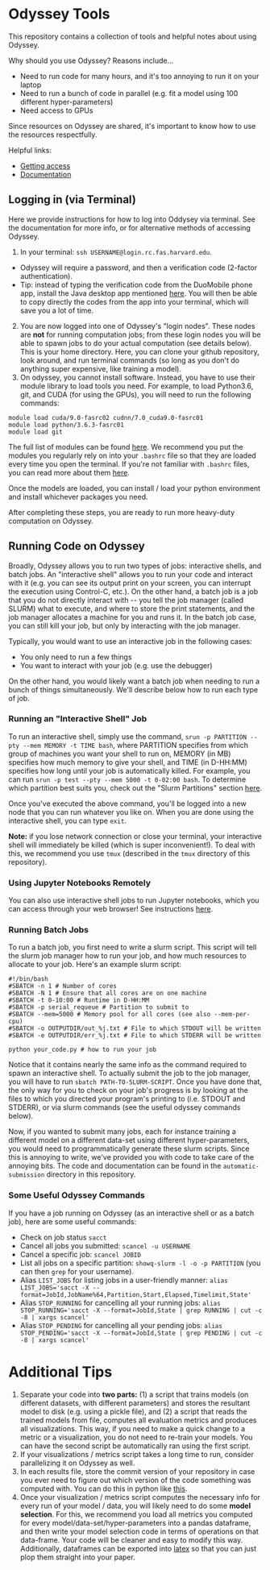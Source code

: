 # Odyssey Tools

This repository contains a collection of tools and helpful notes about using Odyssey.

Why should you use Odyssey? Reasons include...
* Need to run code for many hours, and it's too annoying to run it on your laptop
* Need to run a bunch of code in parallel (e.g. fit a model using 100 different hyper-parameters)
* Need access to GPUs

Since resources on Odyssey are shared, it's important to know how to use the resources respectfully. 

Helpful links:
* [Getting access](https://docs.rc.fas.harvard.edu/kb/how-do-i-get-a-research-computing-account/)
* [Documentation](https://docs.rc.fas.harvard.edu/)


## Logging in (via Terminal)

Here we provide instructions for how to log into Oddysey via terminal. 
See the documentation for more info, or for alternative methods of accessing Odyssey.

1. In your terminal: `ssh USERNAME@login.rc.fas.harvard.edu`.   
  * Odyssey will require a password, and then a verification code (2-factor authentication). 
  * Tip: instead of typing the verification code from the DuoMobile phone app, install the Java desktop app mentioned [here](https://docs.rc.fas.harvard.edu/kb/openauth/). You will then be able to copy directly the codes from the app into your terminal, which will save you a lot of time.
2. You are now logged into one of Odyssey's "login nodes". These nodes are **not** for running computation jobs; from these login nodes you will be able to spawn jobs to do your actual computation (see details below). This is your home directory. Here, you can clone your github repository, look around, and run terminal commands (so long as you don't do anything super expensive, like training a model). 
3. On odyssey, you cannot install software. Instead, you have to use their module library to load tools you need. For example, to load Python3.6, git, and CUDA (for using the GPUs), you will need to run the following commands: 
```
module load cuda/9.0-fasrc02 cudnn/7.0_cuda9.0-fasrc01
module load python/3.6.3-fasrc01
module load git
```
The full list of modules can be found [here](https://portal.rc.fas.harvard.edu/p3/build-reports/).
We recommend you put the modules you regularly rely on into your `.bashrc` file so that they are loaded every time you open the terminal. 
If you're not familiar with `.bashrc` files, you can read more about them [here](https://www.journaldev.com/41479/bashrc-file-in-linux). 

Once the models are loaded, you can install / load your python environment and install whichever packages you need. 

After completing these steps, you are ready to run more heavy-duty computation on Odyssey.

## Running Code on Odyssey

Broadly, Odyssey allows you to run two types of jobs: interactive shells, and batch jobs.
An "interactive shell" allows you to run your code and interact with it (e.g. you can see its output print on your screen, you can interrupt the execution using Control-C, etc.). On the other hand, a batch job is a job that you do not directly interact with -- you tell the job manager (called SLURM) what to execute, and where to store the print statements, and the job manager allocates a machine for you and runs it. In the batch job case, you can still kill your job, but only by interacting with the job manager. 

Typically, you would want to use an interactive job in the following cases:
* You only need to run a few things
* You want to interact with your job (e.g. use the debugger)

On the other hand, you would likely want a batch job when needing to run a bunch of things simultaneously. 
We'll describe below how to run each type of job. 


### Running an "Interactive Shell" Job

To run an interactive shell, simply use the command, `srun -p PARTITION --pty --mem MEMORY -t TIME bash`,
where PARTITION specifies from which group of machines you want your shell to run on,
MEMORY (in MB) specifies how much memory to give your shell, and TIME (in D-HH:MM) specifies how long until your job is automatically killed. 
For example, you can run `srun -p test --pty --mem 5000 -t 0-02:00 bash`. 
To determine which partition best suits you, check out the "Slurm Partitions" section [here](https://docs.rc.fas.harvard.edu/kb/running-jobs/).

Once you've executed the above command, you'll be logged into a new node that you can run whatever you like on.
When you are done using the interactive shell, you can type `exit`.

**Note:** if you lose network connection or close your terminal, your interactive shell will immediately be killed (which is super inconvenient!).
To deal with this, we recommend you use `tmux` (described in the `tmux` directory of this repository).

### Using Jupyter Notebooks Remotely

You can also use interactive shell jobs to run Jupyter notebooks, which you can access through your web browser! See instructions [here](https://docs.rc.fas.harvard.edu/kb/jupyter-notebook-server-on-cluster/).


### Running Batch Jobs

To run a batch job, you first need to write a slurm script. This script will tell the slurm job manager how to run your job, and how much resources to allocate to your job. Here's an example slurm script:
```
#!/bin/bash
#SBATCH -n 1 # Number of cores
#SBATCH -N 1 # Ensure that all cores are on one machine
#SBATCH -t 0-10:00 # Runtime in D-HH:MM
#SBATCH -p serial_requeue # Partition to submit to
#SBATCH --mem=5000 # Memory pool for all cores (see also --mem-per-cpu)
#SBATCH -o OUTPUTDIR/out_%j.txt # File to which STDOUT will be written
#SBATCH -e OUTPUTDIR/err_%j.txt # File to which STDERR will be written

python your_code.py # how to run your job
```
Notice that it contains nearly the same info as the command required to spawn an interactive shell. 
To actually submit the job to the job manager, you will have to run `sbatch PATH-TO-SLURM-SCRIPT`. 
Once you have done that, the only way for you to check on your job's progress is by looking at the files to which you directed
your program's printing to (i.e. STDOUT and STDERR),
or via slurm commands (see the useful odyssey commands below). 

Now, if you wanted to submit many jobs, each for instance training a different model on a different data-set using different hyper-parameters,
you would need to programmatically generate these slurm scripts.
Since this is annoying to write, we've provided you with code to take care of the annoying bits.
The code and documentation can be found in the `automatic-submission` directory in this repository. 


### Some Useful Odyssey Commands

If you have a job running on Odyssey (as an interactive shell or as a batch job), here are some useful commands:
* Check on job status `sacct`
* Cancel all jobs you submitted: `scancel -u USERNAME`
* Cancel a specific job: `scancel JOBID`
* List all jobs on a specific partition: `showq-slurm -l -o -p PARTITION` (you can then `grep` for your username).
* Alias `LIST_JOBS` for listing jobs in a user-friendly manner: `alias LIST_JOBS='sacct -X --format=JobId,JobName%64,Partition,Start,Elapsed,Timelimit,State'`
* Alias `STOP_RUNNING` for cancelling all your running jobs: `alias STOP_RUNNING='sacct -X --format=JobId,State | grep RUNNING | cut -c -8 | xargs scancel'`
* Alias `STOP_PENDING` for cancelling all your pending jobs: `alias STOP_PENDING='sacct -X --format=JobId,State | grep PENDING | cut -c -8 | xargs scancel'`

# Additional Tips

1. Separate your code into **two parts:** (1) a script that trains models (on different datasets, with different parameters) and stores the resultant model to disk (e.g. using a pickle file), and (2) a script that reads the trained models from file, computes all evaluation metrics and produces all visualizations. This way, if you need to make a quick change to a metric or a visualization, you do not need to re-train your models. You can have the second script be automatically ran using the first script.
2. If your visualizations / metrics script takes a long time to run, consider parallelizing it on Odyssey as well. 
3. In each results file, store the commit version of your repository in case you ever need to figure out which version of the code something was computed with. You can do this in python like [this](https://stackoverflow.com/questions/14989858/get-the-current-git-hash-in-a-python-script).
4. Once your visualization / metrics script computes the necessary info for every run of your model / data, you will likely need to do some **model selection**. For this, we recommend you load all metrics you computed for every model/data-set/hyper-parameters into a pandas dataframe, and then write your model selection code in terms of operations on that data-frame. Your code will be cleaner and easy to modify this way. Additionally, dataframes can be exported into [latex](https://pandas.pydata.org/pandas-docs/stable/reference/api/pandas.DataFrame.to_latex.html) so that you can just plop them straight into your paper. 



